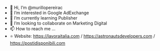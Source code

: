 - 👋 Hi, I’m @murillopereirac
- 👀 I’m interested in Google AdExchange
- 🌱 I’m currently learning Publisher
- 💞️ I’m looking to collaborate on Marketing Digital
- 📫 How to reach me ...
- ⭐ Website: https://lavoraitalia.com / https://astronautsdevelopers.com  / https://postidisponibili.com
<!---
murillopereirac/murillopereirac is a ✨ special ✨ repository because its `README.md` (this file) appears on your GitHub profile.
You can click the Preview link to take a look at your changes.
--->
